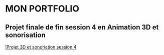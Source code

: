 # MON PORTFOLIO

## Projet finale de fin session 4 en Animation 3D et sonorisation

[!Projet 3D et sonoriation session 4](https://www.youtube.com/watch?v=Ymdzi_aRClY)
